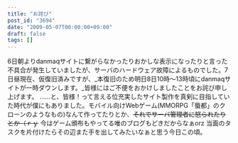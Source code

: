 ```yaml
---
title: "お詫び"
post_id: "3694"
date: "2009-05-07T00:00:00+09:00"
draft: false
tags: []
---
```



6日朝よりdanmaqサイトに繋がらなかったりおかしな表示になったりと言った不具合が発生していましたが、サーバのハードウェア故障によるものでした。7日昼現在、仮復旧済みですが、_本復旧のため明日8日10時～13時頃にdanmaqサイトが一時ダウンします。_皆様にはご不便をおかけしましたことをお詫び申し上げます。 ……と、皆様！って言える位充実したサイト製作を真剣に目指していた時代が僕にもありました。モバイル向けWebゲーム(MMORPG「蜃都」のクローンのようなもの)なんて作ってたりとか、~~それでサーバ管理者に怒られたりとか（ｒｙ~~ 今はゲーム頒布もやってる唯のブログもどきだからなぁorz 当面のタスクを片付けたらその辺また手を出してみたいなぁと思う今日この頃。
